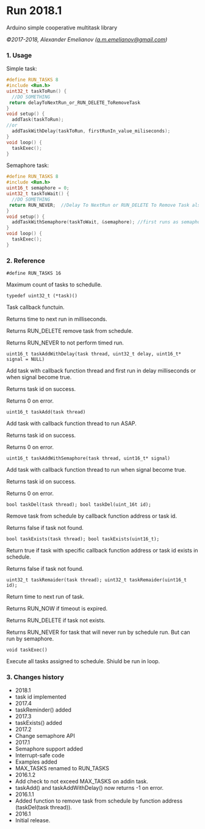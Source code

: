 # Run 2018.1

Arduino simple cooperative multitask library

*&copy;2017-2018, Alexander Emelianov (a.m.emelianov@gmail.com)*

### 1. Usage

Simple task:

```c
#define RUN_TASKS 8
#include <Run.h>
uint32_t taskToRun() {
  //DO SOMETHING
 return delayToNextRun_or_RUN_DELETE_ToRemoveTask
}
void setup() {
  addTask(taskToRun);
//or
  addTaskWithDelay(taskToRun, firstRunIn_value_miliseconds);
}
void loop() {
  taskExec();
}
```

Semaphore task:

```c
#define RUN_TASKS 8
#include <Run.h>
uint16_t semaphore = 0;
uint32_t taskToWait() {
  //DO SOMETHING
 return RUN_NEVER;	//Delay To NextRun or RUN_DELETE To Remove Task also supported
}
void setup() {
  addTaskWithSemaphore(taskToWait, &semaphore);	//first runs as semaphore become non-zerro
}
void loop() {
  taskExec();
}
```

### 2. Reference
`#define RUN_TASKS 16`

Maximum count of tasks to schedulle.

`typedef uint32_t (*task)()`

Task callback functuin.

Returns time to next run in milliseconds.

Returns RUN_DELETE remove task from schedule.

Returns RUN_NEVER to not perform timed run.

`uint16_t taskAddWithDelay(task thread, uint32_t delay, uint16_t* signal = NULL)`

Add task with callback function thread and first run in delay milliseconds or when signal become true.

Returns task id on success.

Returns 0 on error.

`uint16_t taskAdd(task thread)`

Add task with callback function thread to run ASAP.

Returns task id on success.

Returns 0 on error.

`uint16_t taskAddWithSemaphore(task thread, uint16_t* signal)`

Add task with callback function thread to run when signal become true.

Returns task id on success.

Returns 0 on error.

`
bool taskDel(task thread);
bool taskDel(uint_16t id);
`

Remove task from schedule by callback function address or task id.

Returns false if task not found.

`
bool taskExists(task thread);
bool taskExists(uint16_t);
`

Return true if task with specific callback function address or task id exists in schedule.

Returns false if task not found.

`
uint32_t taskRemaider(task thread);
uint32_t taskRemaider(uint16_t id);
`

Return time to next run of task.

Returns RUN_NOW  if timeout is expired.

Returns RUN_DELETE if task not exists.

Returns RUN_NEVER for task that will never run by schedule run. But can run by semaphore.

`void taskExec()`

Execute all tasks assigned to schedule. Shiuld be run in loop.

### 3. Changes history
* 2018.1
 * task id implemented
* 2017.4
 * taskReminder() added
* 2017.3
 * taskExists() added
* 2017.2
 * Change semaphore API
* 2017.1
 * Semaphore support added
 * Interrupt-safe code
 * Examples added
 * MAX_TASKS renamed to RUN_TASKS
* 2016.1.2
 * Add check to not exceed MAX_TASKS on addin task.
 * taskAdd() and taskAddWithDelay() now returns -1 on error.
* 2016.1.1
 * Added function to remove task from schedule by function address (taskDel(task thread)).
* 2016.1
 * Initial release.
